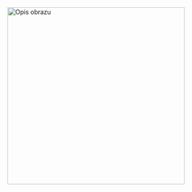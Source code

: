 <img src="https://fbxbpzmlcfnwkjfqofeu.supabase.co/storage/v1/object/public/appimg/456080612_535770352207685_5600351318624203245_n.jpg" alt="Opis obrazu" width="400"/>

